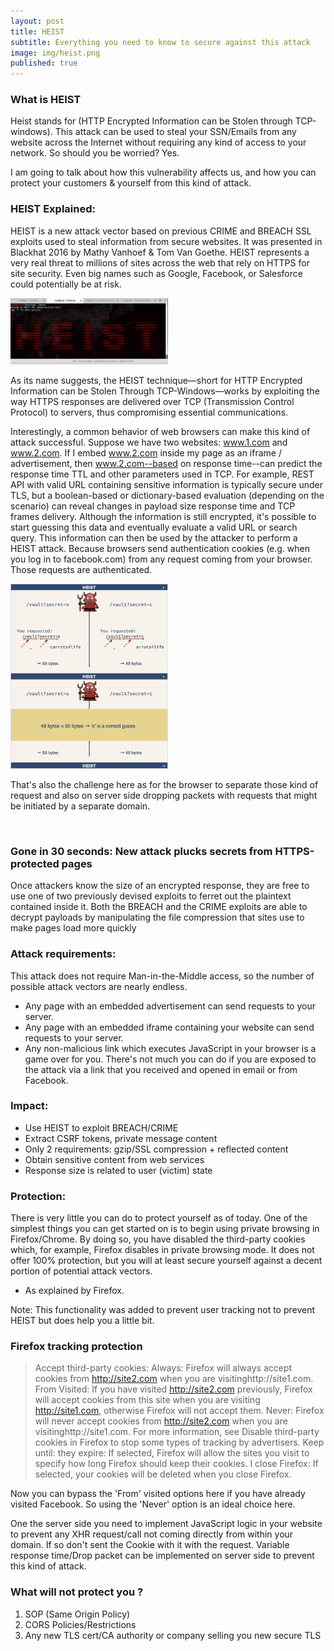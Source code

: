 ```yaml
---
layout: post
title: HEIST
subtitle: Everything you need to know to secure against this attack
image: img/heist.png
published: true
---
```

### What is HEIST
Heist stands for (HTTP Encrypted Information can be Stolen through TCP-windows). This attack can be used to steal your SSN/Emails from any website across the Internet without requiring any kind of access to your network. So should you be worried? Yes.

I am going to talk about how this vulnerability affects us, and how you can protect your customers & yourself from this kind of attack. 

### HEIST Explained:
HEIST is a new attack vector based on previous CRIME and BREACH SSL exploits used to steal information from secure websites. It was presented in Blackhat 2016 by Mathy Vanhoef & Tom Van Goethe. HEIST represents a very real threat to millions of sites across the web that rely on HTTPS for site security. Even big names such as Google, Facebook, or Salesforce could potentially be at risk. 

<img src="/img/Screenshot from 2016-08-04 15-25-17.png" width="50%" />

As its name suggests, the HEIST technique—short for HTTP Encrypted Information can be Stolen Through TCP-Windows—works by exploiting the way HTTPS responses are delivered over TCP (Transmission Control Protocol) to servers, thus compromising essential communications. 

Interestingly, a common behavior of web browsers can make this kind of attack successful. Suppose we have two websites: www.1.com and www.2.com. If I embed www.2.com inside my page as an iframe / advertisement, then www.2.com--based on response time--can predict the response time TTL and other parameters used in TCP. For example, REST API with valid URL containing sensitive information is typically secure under TLS, but a boolean-based or dictionary-based evaluation (depending on the scenario) can reveal changes in payload size response time and TCP frames delivery. Although the information is still encrypted, it's possible to start guessing this data and eventually evaluate a valid URL or search query. This information can then be used by the attacker to perform a HEIST attack. Because browsers send authentication cookies (e.g. when you log in to facebook.com) from any request coming from your browser. Those requests are authenticated. 

<img src="/img/Screen Shot 2016-08-04 at 12.50.48 PM.png" width="50%" />

That's also the challenge here as for the browser to separate those kind of request and also on server side dropping packets with requests that might be initiated by a separate domain.

<img src="" width="/img/Screen Shot 2016-08-04 at 12.52.22 PM.png" />

### Gone in 30 seconds: New attack plucks secrets from HTTPS-protected pages
Once attackers know the size of an encrypted response, they are free to use one of two previously devised exploits to ferret out the plaintext contained inside it. Both the BREACH and the CRIME exploits are able to decrypt payloads by manipulating the file compression that sites use to make pages load more quickly

### Attack requirements:
This attack does not require Man-in-the-Middle access, so the number of possible attack vectors are nearly endless.
- Any page with an embedded advertisement can send requests to your server.
- Any page with an embedded iframe containing your website can send requests to your server.
- Any non-malicious link which executes JavaScript in your browser is a game over for you. There's not much you can do if you are exposed to the attack via a link that you received and opened in email or from Facebook.

### Impact:
- Use HEIST to exploit BREACH/CRIME
- Extract CSRF tokens, private message content
- Only 2 requirements: gzip/SSL compression + reflected content 
- Obtain sensitive content from web services
- Response size is related to user (victim) state

### Protection:
There is very little you can do to protect yourself as of today. One of the simplest things you can get started on is to begin using private browsing in Firefox/Chrome. By doing so, you have disabled the third-party cookies which, for example, Firefox disables in private browsing mode. It does not offer 100% protection, but you will at least secure yourself against a decent portion of potential attack vectors. 
- As explained by Firefox. 

Note: This functionality was added to prevent user tracking not to prevent HEIST but does help you a little bit.

### Firefox tracking protection

> Accept third-party cookies:
Always: Firefox will always accept cookies from http://site2.com when you are visitinghttp://site1.com.
From Visited: If you have visited http://site2.com previously, Firefox will accept cookies from this site when you are visiting http://site1.com, otherwise Firefox will not accept them.
Never: Firefox will never accept cookies from http://site2.com when you are visitinghttp://site1.com. For more information, see Disable third-party cookies in Firefox to stop some types of tracking by advertisers.
Keep until:
they expire: If selected, Firefox will allow the sites you visit to specify how long Firefox should keep their cookies.
I close Firefox: If selected, your cookies will be deleted when you close Firefox.

Now you can bypass the 'From' visited options here if you have already visited Facebook. So using the 'Never' option is an ideal choice here.

One the server side you need to implement JavaScript logic in your website to prevent any XHR request/call not coming directly from within your domain. If so don't sent the Cookie with it with the request. Variable response time/Drop packet can be implemented on server side to prevent this kind of attack. 


### What will not protect you ?

1. SOP (Same Origin Policy)
2. CORS Policies/Restrictions
3. Any new TLS cert/CA authority or company selling you new secure TLS